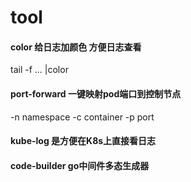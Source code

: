 # tool
#### color 给日志加颜色 方便日志查看
tail -f ... |color
#### port-forward 一键映射pod端口到控制节点
-n namespace -c container -p port
#### kube-log 是方便在K8s上直接看日志 
#### code-builder go中间件多态生成器
